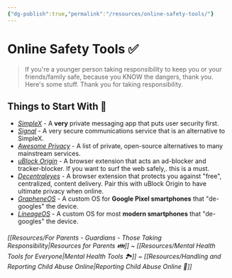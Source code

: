 ```yaml
---
{"dg-publish":true,"permalink":"/resources/online-safety-tools/"}
---
```


# Online Safety Tools ✅

> If you're a younger person taking responsibility to keep you or your friends/family safe, because you KNOW the dangers, thank you. Here's some stuff. Thank you for taking responsibility.

## Things to Start With 🍃
- *[SimpleX](https://simplex.chat/)* - A **very** private messaging app that puts user security first.
- *[Signal](https://signal.org/)* - A very secure communications service that is an alternative to SimpleX.
- *[Awesome Privacy](https://github.com/pluja/awesome-privacy)* - A list of private, open-source alternatives to many mainstream services.
- *[uBlock Origin](https://ublockorigin.com/)* - A browser extension that acts an ad-blocker and tracker-blocker. If you want to surf the web safely,. this is a must.
- *[Decentraleyes](https://decentraleyes.org/)* - A browser extension that protects you against "free", centralized, content delivery. Pair this with uBlock Origin to have ultimate privacy when online.
- *[GrapheneOS](https://grapheneos.org/)* - A custom OS for **Google Pixel smartphones** that "de-googles" the device. 
- *[LineageOS](https://lineageos.org/)* - A custom OS for most **modern smartphones** that "de-googles" the device.

###### [[Resources/For Parents - Guardians - Those Taking Responsibility\|Resources for Parents 👪️]] ~ [[Resources/Mental Health Tools for Everyone\|Mental Health Tools 🏞️]] ~ [[Resources/Handling and Reporting Child Abuse Online\|Reporting Child Abuse Online 🛑]] 